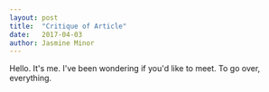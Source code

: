 ```yaml
---
layout: post
title:  "Critique of Article"
date:   2017-04-03
author: Jasmine Minor
---
```


Hello. It's me. I've been wondering if you'd like to meet. To go over, everything. 
